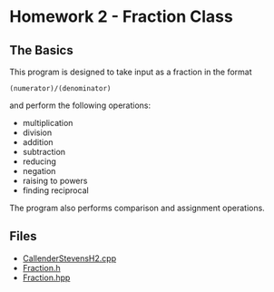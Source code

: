 # Homework 2 - Fraction Class
## The Basics
This program is designed to take input as a fraction in the format

    (numerator)/(denominator)

and perform the following operations:

- multiplication
- division
- addition
- subtraction
- reducing
- negation
- raising to powers
- finding reciprocal

The program also performs comparison and assignment operations.

## Files
- [CallenderStevensH2.cpp](/CallenderStevensH2.cpp)
- [Fraction.h](/Fraction.h)
- [Fraction.hpp](/Fraction.hpp)